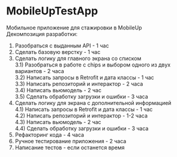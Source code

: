 # MobileUpTestApp
Мобильное приложение для стажировки в MobileUp  
Декомпозиция разработки:  
1) Разобраться с выданным API - 1 час
2) Сделать базовую верстку - 1 час
3) Сделать логику для главного экрана со списком   
 3.1) Разобраться в работе с chips и выбором одного из двух вариантов - 2 часа  
 3.2) Написать запросы в Retrofit и дата классы - 1 час  
 3.3) Написать репозиторий и интерактор - 2 часа  
 3.4) Написать вьюмодель - 2 час  
 3.5) Сделать обработку загрузки и ошибки - 3 часа  
4) Сделать логику для экрана с дополнительной информацией  
 4.1) Написать запросы в Retrofit и дата классы - 1 час  
 4.2) Написать репозиторий и интерактор - 1-2 часа  
 4.3) Написать вьюмодель - 2 час  
 4.4) Сделать обработку загрузки и ошибки - 3 часа  
5) Рефакторинг кода - 4 часа
6) Ручное тестирование приложения - 2 часа  
7) Написание тестов - если останется время
